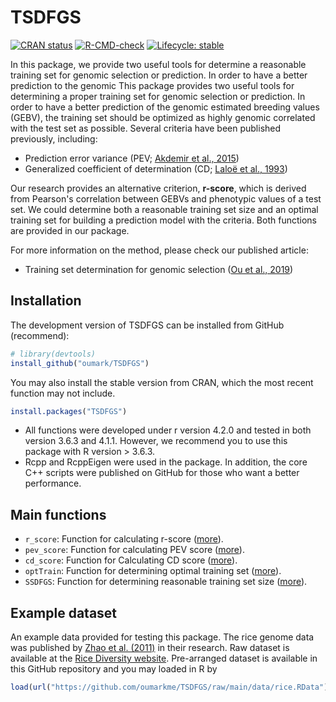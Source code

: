 
# TSDFGS

<!-- badges: start -->
[![CRAN status](https://www.r-pkg.org/badges/version/TSDFGS)](https://CRAN.R-project.org/package=TSDFGS)
[![R-CMD-check](https://github.com/oumarkme/TSDFGS/actions/workflows/R-CMD-check.yaml/badge.svg)](https://github.com/oumarkme/TSDFGS/actions/workflows/R-CMD-check.yaml)
[![Lifecycle: stable](https://img.shields.io/badge/lifecycle-stable-brightgreen.svg)](https://lifecycle.r-lib.org/articles/stages.html#stable)
<!-- badges: end -->

In this package, we provide two useful tools for determine a reasonable training set for genomic selection or prediction. In order to have a better prediction to the genomic This package provides two useful tools for determining a proper training set for genomic selection or prediction. In order to have a better prediction of the genomic estimated breeding values (GEBV), the training set should be optimized as highly genomic correlated with the test set as possible. Several criteria have been published previously, including:

- Prediction error variance (PEV; [Akdemir et al., 2015](https://doi.org/10.1186/s12711-015-0116-6))
- Generalized coefficient of determination (CD; [Laloë et al., 1993](https://doi.org/10.1186/1297-9686-28-4-359))

Our research provides an alternative criterion, **r-score**, which is derived from Pearson's correlation between GEBVs and phenotypic values of a test set. We could determine both a reasonable training set size and an optimal training set for building a prediction model with the criteria. Both functions are provided in our package.

For more information on the method, please check our published article:

- Training set determination for genomic selection ([Ou et al., 2019](https://doi.org/10.1007/s00122-019-03387-0))


## Installation

The development version of TSDFGS can be installed from GitHub (recommend):

``` r
# library(devtools)
install_github("oumark/TSDFGS")
```

You may also install the stable version from CRAN, which the most recent function may not include.

``` r
install.packages("TSDFGS")
```

- All functions were developed under r version 4.2.0 and tested in both version 3.6.3 and 4.1.1. However, we recommend you to use this package with R version > 3.6.3.
- Rcpp and RcppEigen were used in the package. In addition, the core C++ scripts were published on GitHub for those who want a better performance.


## Main functions

- `r_score`: Function for calculating r-score ([more](https://www.oumark.me/TSDFGS/reference/r_score.html)).
- `pev_score`: Function for calculating PEV score ([more](https://www.oumark.me/TSDFGS/reference/pev_score.html)).
- `cd_score`: Function for Calculating CD score ([more](https://www.oumark.me/TSDFGS/reference/cd_score.html)).
- `optTrain`: Function for determining optimal training set ([more](https://www.oumark.me/TSDFGS/reference/optTrain.html)).
- `SSDFGS`: Function for determining reasonable training set size ([more](https://www.oumark.me/TSDFGS/reference/SSDFGS.html)).

## Example dataset
An example data provided for testing this package. The rice genome data was published by [Zhao et al. (2011)](https://doi.org/10.1038/ncomms1467) in their research. Raw dataset is available at the [Rice Diversity website](http://www.ricediversity.org/data/). Pre-arranged dataset is available in this GitHub repository and you may loaded in R by

``` r
load(url("https://github.com/oumarkme/TSDFGS/raw/main/data/rice.RData"))
```

